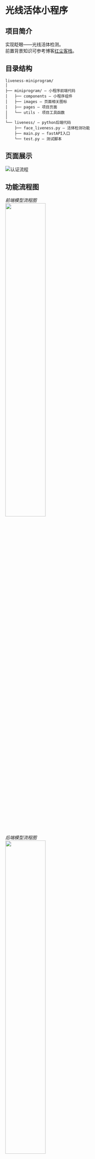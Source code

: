 # 光线活体小程序

## 项目简介

实现眨眼——光线活体检测。  
前置背景知识可参考博客[红尘客栈](https://www.hckz.fun/2024/03/28/%E5%9B%BE%E5%83%8F%E5%8F%8D%E6%AC%BA%E8%AF%88/)。

## 目录结构
```
liveness-miniprogram/
│
├── miniprogram/ — 小程序前端代码
│   ├── components — 小程序组件 
│   ├── images — 页面相关图标
│   ├── pages — 项目页面
│   └── utils - 项目工具函数
│
└── liveness/ — python后端代码
    ├── face_liveness.py — 活体检测功能
    ├── main.py — fastAPI入口
    └── test.py — 测试脚本
```
## 页面展示
![认证流程](https://hckz-1259319636.cos.ap-guangzhou.myqcloud.com/imgs/blog/%E6%B4%BB%E4%BD%93%E5%B0%8F%E7%A8%8B%E5%BA%8F.png)

## 功能流程图
*前端模型流程图*  
<img src=https://hckz-1259319636.cos.ap-guangzhou.myqcloud.com/imgs/blog/%E6%B4%BB%E4%BD%93%E6%A3%80%E6%B5%8B%E5%89%8D%E7%AB%AF%E6%A8%A1%E5%9E%8B%E6%B5%81%E7%A8%8B%E5%9B%BE.png width=50% />

*后端模型流程图*  
<img src=https://hckz-1259319636.cos.ap-guangzhou.myqcloud.com/imgs/blog/%E6%B4%BB%E4%BD%93%E6%A3%80%E6%B5%8B%E5%90%8E%E7%AB%AF%E6%B5%81%E7%A8%8B%E5%9B%BE.png width=50% />

## 快速开始

要在本地运行光线活体小程序，请按照以下步骤操作：

1. 克隆仓库

   ```
   git clone https://github.com/MultiChen/liveness-miniprogram.git
   ```

2. 启动后台应用

   ```
   cd liveness-miniprogram/liveness
   pip install -r requirements.txt
   python main.py
   ```

3. 启动小程序
   - [打开微信开发者工具](https://developers.weixin.qq.com/miniprogram/dev/devtools/download.html)
   - 导入项目
   - 修改app.js中url为你本地ip
   - 启用真机调试-->选择局域网模式-->勾选不校验HTTPS证书
   


## 许可

[MIT](LICENSE) &copy; [MultiChen]

